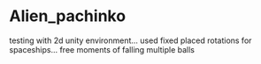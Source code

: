 # Alien_pachinko
testing with 2d unity environment...
used fixed placed rotations for spaceships...
free moments of falling multiple balls

